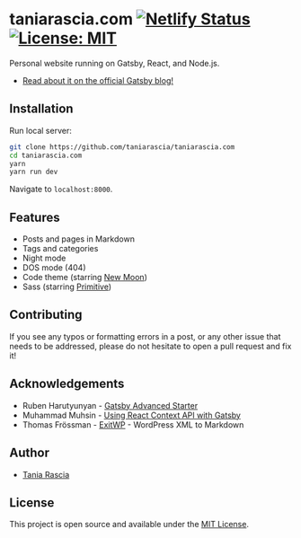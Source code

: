 # taniarascia.com [![Netlify Status](https://api.netlify.com/api/v1/badges/0a51d0e9-f611-4dd8-887f-fc1889e68540/deploy-status)](https://app.netlify.com/sites/tania/deploys) [![License: MIT](https://img.shields.io/badge/License-MIT-blue.svg)](https://opensource.org/licenses/MIT)

Personal website running on Gatsby, React, and Node.js.

- [Read about it on the official Gatsby blog!](https://www.gatsbyjs.org/blog/2019-03-21-migrating-from-wordpress-to-gatsby/)

## Installation

Run local server:

```bash
git clone https://github.com/taniarascia/taniarascia.com
cd taniarascia.com
yarn
yarn run dev
```

Navigate to `localhost:8000`.

## Features

- Posts and pages in Markdown
- Tags and categories
- Night mode
- DOS mode (404)
- Code theme (starring [New Moon](https://taniarascia.github.io/new-moon))
- Sass (starring [Primitive](https://taniarascia.github.io/primitive))

## Contributing

If you see any typos or formatting errors in a post, or any other issue that needs to be addressed, please do not hesitate to open a pull request and fix it!

## Acknowledgements

- Ruben Harutyunyan - [Gatsby Advanced Starter](https://github.com/vagr9k/gatsby-advanced-starter/)
- Muhammad Muhsin - [Using React Context API with Gatsby](https://www.gatsbyjs.org/blog/2019-01-31-using-react-context-api-with-gatsby/)
- Thomas Frössman - [ExitWP](https://github.com/thomasf/exitwp) - WordPress XML to Markdown

## Author

- [Tania Rascia](https://www.taniarascia.com)

## License

This project is open source and available under the [MIT License](LICENSE).
